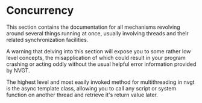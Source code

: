# Concurrency
This section contains the documentation for all mechanisms revolving around several things running at once, usually involving threads and their related synchronization facilities.

A warning that delving into this section will expose you to some rather low level concepts, the misapplication of which could result in your program crashing or acting oddly without the usual helpful error information provided by NVGT.

The highest level and most easily invoked method for multithreading in nvgt is the async template class, allowing you to call any script or system function on another thread and retrieve it's return value later.

